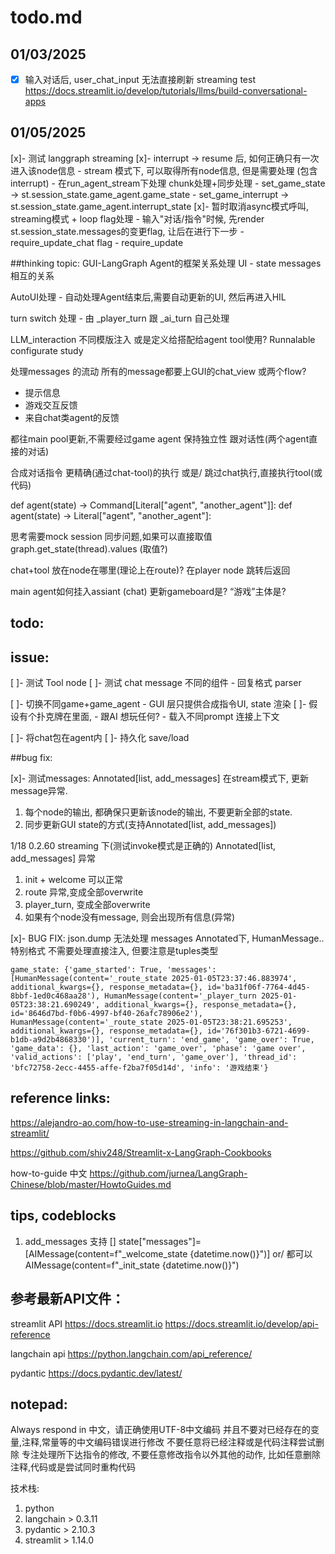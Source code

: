 # todo.md


## 01/03/2025
-[x] 输入对话后, user_chat_input 无法直接刷新
streaming test
https://docs.streamlit.io/develop/tutorials/llms/build-conversational-apps

## 01/05/2025
[x]- 测试 langgraph streaming
[x]- interrupt -> resume 后, 如何正确只有一次进入该node信息
    - stream 模式下, 可以取得所有node信息, 但是需要处理 (包含interrupt)
    - 在run_agent_stream下处理 chunk处理+同步处理
        - set_game_state -> st.session_state.game_agent.game_state
        - set_game_interrupt -> st.session_state.game_agent.interrupt_state
[x]- 暂时取消async模式呼叫, streaming模式 + loop flag处理
    - 输入"对话/指令"时候, 先render st.session_state.messages的变更flag, 让后在进行下一步
    - require_update_chat flag
    - require_update


##thinking topic:
GUI-LangGraph Agent的框架关系处理
UI - state messages 相互的关系

AutoUI处理 - 
自动处理Agent结束后,需要自动更新的UI, 然后再进入HIL

turn switch 处理 -
由 _player_turn 跟 _ai_turn 自己处理


LLM_interaction 不同模版注入
或是定义给搭配给agent tool使用?
Runnalable configurate study 


处理messages 的流动
所有的message都要上GUI的chat_view 或两个flow?
- 提示信息
- 游戏交互反馈
- 来自chat类agent的反馈


都往main pool更新,不需要经过game agent
保持独立性
跟对话性(两个agent直接的对话)


合成对话指令
更精确(通过chat-tool)的执行
或是/ 跳过chat执行,直接执行tool(或代码)


def agent(state) -> Command[Literal["agent", "another_agent"]]:
def agent(state) -> Literal["agent", "another_agent"]:


思考需要mock session 同步问题,如果可以直接取值
graph.get_state(thread).values (取值?)


chat+tool 放在node在哪里(理论上在route)?
在player node 跳转后返回

main agent如何挂入assiant (chat)
更新gameboard是?
“游戏”主体是?



## todo:









## issue:


[ ]- 测试 Tool node
[ ]- 测试 chat message 不同的组件
    - 回复格式 parser

[ ]- 切换不同game+game_agent
    - GUI 层只提供合成指令UI, state 渲染
[ ]- 假设有个扑克牌在里面, 
    - 跟AI 想玩任何?
    - 载入不同prompt 连接上下文

[ ]- 将chat包在agent内
[ ]- 持久化 save/load



##bug fix:

[x]- 测试messages: Annotated[list, add_messages]
在stream模式下, 更新message异常.
1. 每个node的输出, 都确保只更新该node的输出, 不要更新全部的state.
2. 同步更新GUI state的方式(支持Annotated[list, add_messages])

1/18 0.2.60
streaming 下(测试invoke模式是正确的)
Annotated[list, add_messages]
异常 

1. init + welcome 可以正常
2. route 异常,变成全部overwrite
3. player_turn, 变成全部overwrite
4. 如果有个node没有message, 则会出现所有信息(异常)

[x]- BUG FIX: json.dump 无法处理 messages Annotated下, HumanMessage..特别格式
不需要处理直接注入, 但要注意是tuples类型
```
game_state: {'game_started': True, 'messages': [HumanMessage(content='_route_state 2025-01-05T23:37:46.883974', additional_kwargs={}, response_metadata={}, id='ba31f06f-7764-4d45-8bbf-1ed0c468aa28'), HumanMessage(content='_player_turn 2025-01-05T23:38:21.690249', additional_kwargs={}, response_metadata={}, id='8646d7bd-f0b6-4997-bf40-26afc78906e2'), HumanMessage(content='_route_state 2025-01-05T23:38:21.695253', additional_kwargs={}, response_metadata={}, id='76f301b3-6721-4699-b1db-a9d2b4868330')], 'current_turn': 'end_game', 'game_over': True, 'game_data': {}, 'last_action': 'game_over', 'phase': 'game over', 'valid_actions': ['play', 'end_turn', 'game_over'], 'thread_id': 'bfc72758-2ecc-4455-affe-f2ba7f05d14d', 'info': '游戏结束'}
```


## reference links:

https://alejandro-ao.com/how-to-use-streaming-in-langchain-and-streamlit/

https://github.com/shiv248/Streamlit-x-LangGraph-Cookbooks

how-to-guide 中文
https://github.com/jurnea/LangGraph-Chinese/blob/master/HowtoGuides.md



## tips, codeblocks
1. add_messages 支持 []
state["messages"]= [AIMessage(content=f"_welcome_state {datetime.now()}")]
or/ 都可以
AIMessage(content=f"_init_state {datetime.now()}")



## 参考最新API文件：
streamlit API
https://docs.streamlit.io
https://docs.streamlit.io/develop/api-reference

langchain api
https://python.langchain.com/api_reference/

pydantic
https://docs.pydantic.dev/latest/


## notepad:
Always respond in 中文，请正确使用UTF-8中文编码
并且不要对已经存在的变量,注释,常量等的中文编码错误进行修改
不要任意将已经注释或是代码注释尝试删除
专注处理所下达指令的修改, 不要任意修改指令以外其他的动作, 比如任意删除注释,代码或是尝试同时重构代码

技术栈:
1. python
2. langchain > 0.3.11
3. pydantic > 2.10.3
4. streamlit > 1.14.0